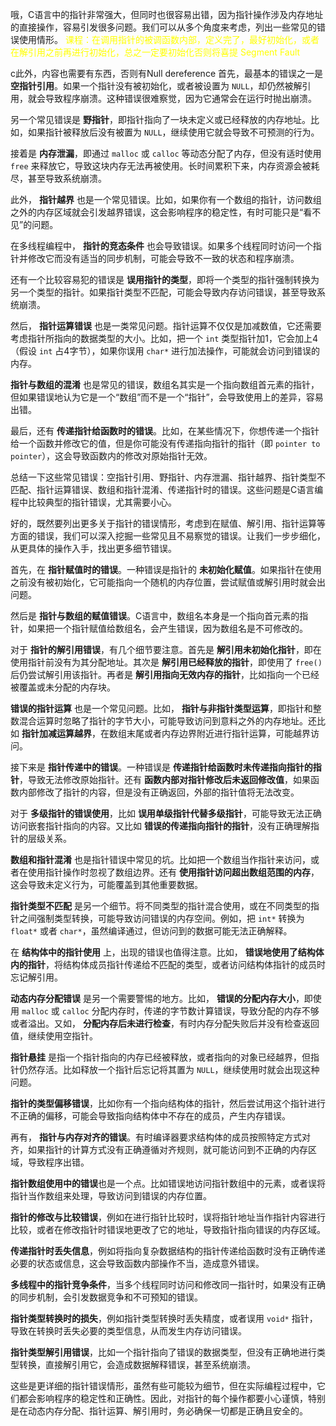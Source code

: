 哦，C语言中的指针非常强大，但同时也很容易出错，因为指针操作涉及内存地址的直接操作，容易引发很多问题。我们可以从多个角度来考虑，列出一些常见的错误使用情形。
<font color="#ffff00">课程：在调用指针的被调函数内部，定义完了，最好初始化，或者在解引用之前再进行初始化，总之一定要初始化否则将喜提 Segment Fault</font>


c此外，内容也需要有东西，否则有Null dereference
首先，最基本的错误之一是 **空指针引用**。如果一个指针没有被初始化，或者被设置为 `NULL`，却仍然被解引用，就会导致程序崩溃。这种错误很难察觉，因为它通常会在运行时抛出崩溃。

另一个常见错误是 **野指针**，即指针指向了一块未定义或已经释放的内存地址。比如，如果指针被释放后没有被置为 `NULL`，继续使用它就会导致不可预测的行为。

接着是 **内存泄漏**，即通过 `malloc` 或 `calloc` 等动态分配了内存，但没有适时使用 `free` 来释放它，导致这块内存无法再被使用。长时间累积下来，内存资源会被耗尽，甚至导致系统崩溃。

此外， **指针越界** 也是一个常见错误。比如，如果你有一个数组的指针，访问数组之外的内存区域就会引发越界错误，这会影响程序的稳定性，有时可能只是“看不见”的问题。

在多线程编程中， **指针的竞态条件** 也会导致错误。如果多个线程同时访问一个指针并修改它而没有适当的同步机制，可能会导致不一致的状态和程序崩溃。

还有一个比较容易犯的错误是 **误用指针的类型**，即将一个类型的指针强制转换为另一个类型的指针。如果指针类型不匹配，可能会导致内存访问错误，甚至导致系统崩溃。

然后， **指针运算错误** 也是一类常见问题。指针运算不仅仅是加减数值，它还需要考虑指针所指向的数据类型的大小。比如，把一个 `int` 类型指针加1，它会加上4（假设 `int` 占4字节），如果你误用 `char*` 进行加法操作，可能就会访问到错误的内存。

**指针与数组的混淆** 也是常见的错误，数组名其实是一个指向数组首元素的指针，但如果错误地认为它是一个“数组”而不是一个“指针”，会导致使用上的差异，容易出错。

最后，还有 **传递指针给函数时的错误**。比如，在某些情况下，你想传递一个指针给一个函数并修改它的值，但是你可能没有传递指向指针的指针（即 `pointer to pointer`），这会导致函数内的修改对原始指针无效。

总结一下这些常见错误：空指针引用、野指针、内存泄漏、指针越界、指针类型不匹配、指针运算错误、数组和指针混淆、传递指针时的错误。这些问题是C语言编程中比较典型的指针错误，尤其需要小心。

好的，既然要列出更多关于指针的错误情形，考虑到在赋值、解引用、指针运算等方面的错误，我们可以深入挖掘一些常见且不易察觉的错误。让我们一步步细化，从更具体的操作入手，找出更多细节错误。

首先，在 **指针赋值时的错误**。一种错误是指针的 **未初始化赋值**。如果指针在使用之前没有被初始化，它可能指向一个随机的内存位置，尝试赋值或解引用时就会出问题。

然后是 **指针与数组的赋值错误**。C语言中，数组名本身是一个指向首元素的指针，如果把一个指针赋值给数组名，会产生错误，因为数组名是不可修改的。

对于 **指针的解引用错误**，有几个细节要注意。首先是 **解引用未初始化指针**，即在使用指针前没有为其分配地址。其次是 **解引用已经释放的指针**，即使用了 `free()` 后仍尝试解引用该指针。再者是 **解引用指向无效内存的指针**，比如指向一个已经被覆盖或未分配的内存块。

**错误的指针运算** 也是一个常见问题。比如， **指针与非指针类型运算**，即指针和整数混合运算时忽略了指针的字节大小，可能导致访问到意料之外的内存地址。还比如 **指针加减运算越界**，在数组末尾或者内存边界附近进行指针运算，可能越界访问。

接下来是 **指针传递中的错误**。一种错误是 **传递指针给函数时未传递指向指针的指针**，导致无法修改原始指针。还有 **函数内部对指针修改后未返回修改值**，如果函数内部修改了指针的内容，但是没有正确返回，外部的指针值将无法改变。

对于 **多级指针的错误使用**，比如 **误用单级指针代替多级指针**，可能导致无法正确访问嵌套指针指向的内容。又比如 **错误的传递指向指针的指针**，没有正确理解指针的层级关系。

**数组和指针混淆** 也是指针错误中常见的坑。比如把一个数组当作指针来访问，或者在使用指针操作时忽视了数组边界。还有 **使用指针访问超出数组范围的内存**，这会导致未定义行为，可能覆盖到其他重要数据。

**指针类型不匹配** 是另一个细节。将不同类型的指针混合使用，或在不同类型的指针之间强制类型转换，可能导致访问错误的内存空间。例如，把 `int*` 转换为 `float*` 或者 `char*`，虽然编译通过，但访问到的数据可能无法正确解释。

在 **结构体中的指针使用** 上，出现的错误也值得注意。比如， **错误地使用了结构体内的指针**，将结构体成员指针传递给不匹配的类型，或者访问结构体指针的成员时忘记解引用。

**动态内存分配错误** 是另一个需要警惕的地方。比如， **错误的分配内存大小**，即使用 `malloc` 或 `calloc` 分配内存时，传递的字节数计算错误，导致分配的内存不够或者溢出。又如， **分配内存后未进行检查**，有时内存分配失败后并没有检查返回值，继续使用空指针。

**指针悬挂** 是指一个指针指向的内存已经被释放，或者指向的对象已经越界，但指针仍然存活。比如释放一个指针后忘记将其置为 `NULL`，继续使用时就会出现这种问题。

**指针的类型偏移错误**，比如你有一个指向结构体的指针，然后尝试用这个指针进行不正确的偏移，可能会导致指向结构体中不存在的成员，产生内存错误。

再有， **指针与内存对齐的错误**。有时编译器要求结构体的成员按照特定方式对齐，如果指针的计算方式没有正确遵循对齐规则，就可能访问到不正确的内存区域，导致程序出错。

**指针数组使用中的错误**也是一个点。比如错误地访问指针数组中的元素，或者误将指针当作数组来处理，导致访问到错误的内存位置。

**指针的修改与比较错误**，例如在进行指针比较时，误将指针地址当作指针内容进行比较，或者在修改指针时错误地更改了它的地址，导致指针指向错误的内存区域。

**传递指针时丢失信息**，例如将指向复杂数据结构的指针传递给函数时没有正确传递必要的状态或信息，这会导致函数内部操作不当，造成意外错误。

**多线程中的指针竞争条件**，当多个线程同时访问和修改同一指针时，如果没有正确的同步机制，会引发数据竞争和不可预知的错误。

**指针类型转换时的损失**，例如指针类型转换时丢失精度，或者误用 `void*` 指针，导致在转换时丢失必要的类型信息，从而发生内存访问错误。

**指针类型解引用错误**，比如一个指针指向了错误的数据类型，但没有正确地进行类型转换，直接解引用它，会造成数据解释错误，甚至系统崩溃。

这些是更详细的指针错误情形，虽然有些可能较为细节，但在实际编程过程中，它们都会影响程序的稳定性和正确性。因此，对指针的每个操作都要小心谨慎，特别是在动态内存分配、指针运算、解引用时，务必确保一切都是正确且安全的。
